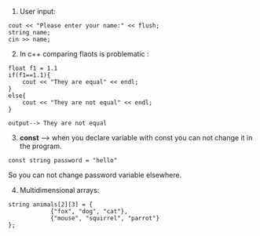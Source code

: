 1. User input:

```
cout << "Please enter your name:" << flush;
string name;
cin >> name;
```

2. In c++ comparing flaots is problematic :

```
float f1 = 1.1
if(f1==1.1){
    cout << "They are equal" << endl;
}
else{
    cout << "They are not equal" << endl;
}

output--> They are not equal
```

3. **const** --> when you declare variable with const you can not change it in the program.

```
const string password = "hello"
```

So you can not change password variable elsewhere.

4. Multidimensional arrays:

```
string animals[2][3] = {
            {"fox", "dog", "cat"}, 
            {"mouse", "squirrel", "parrot"}
};
```
